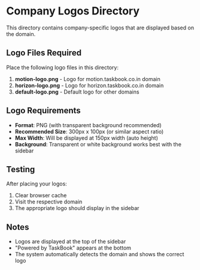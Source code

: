 # Company Logos Directory

This directory contains company-specific logos that are displayed based on the domain.

## Logo Files Required

Place the following logo files in this directory:

1. **motion-logo.png** - Logo for motion.taskbook.co.in domain
2. **horizon-logo.png** - Logo for horizon.taskbook.co.in domain  
3. **default-logo.png** - Default logo for other domains

## Logo Requirements

- **Format**: PNG (with transparent background recommended)
- **Recommended Size**: 300px x 100px (or similar aspect ratio)
- **Max Width**: Will be displayed at 150px width (auto height)
- **Background**: Transparent or white background works best with the sidebar

## Testing

After placing your logos:
1. Clear browser cache
2. Visit the respective domain
3. The appropriate logo should display in the sidebar

## Notes

- Logos are displayed at the top of the sidebar
- "Powered by TaskBook" appears at the bottom
- The system automatically detects the domain and shows the correct logo
